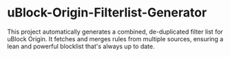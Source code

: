 # uBlock-Origin-Filterlist-Generator
This project automatically generates a combined, de-duplicated filter list for uBlock Origin. It fetches and merges rules from multiple sources, ensuring a lean and powerful blocklist that's always up to date.
